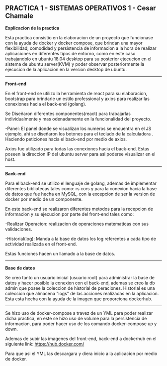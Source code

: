 **PRACTICA 1 - SISTEMAS OPERATIVOS 1 - Cesar Chamale**
----
**Explicacion de la practica**

Esta practica consistio en la elaboracion de un proyecto que funcionase con la ayuda de docker y docker compose, que brindan una mayor flexibilidad, comodidad y persistencia de informacion a la hora de realizar aplicaciones en diferentes tipos de entorno, como en este caso trabajandolo en ubuntu 18.04 desktop para su posterior ejecucion en el sistema de ubuntu server(KVM) y poder observar posteriormente la ejecucion de la aplicacion en la version desktop de ubuntu.

----

**Front-end**

En el front-end se utilizo la herramienta de react para su elaboracion, bootstrap para brindarle un estilo professional y axios para realizar las conexiones hacia el back-end (golang).

Se Diseñaron diferentes componentes(react) para trabajarlas individualmente y mas odenadamente en la funcionalidad del proyecto. 

-Panel:
El panel donde se visualizan los numeros se encuentra en el JS ejemplo, ahi se diseñaron los botones
 para el teclado de la calculadora .
Haciendo peticiones hacia el back-end por medio de axios.

Axios fue utilizado para todas las conexiones hacia el back-end. Estas poseen la direccion IP del ubuntu server para asi poderse visualizar en el host.

----
**Back-end**

Para el back-end se utilizo el lenguaje de golang, ademas de implementar diferentes bibliotecas tales como: rs cors y para la conexion hacia la base de datos que fue hecha en MySQL, con la excepcion de ser la version de docker por medio de un componente. 

En este back-end se realizaron diferentes metodos para la recepcion de informacion y su ejecucion por parte del front-end tales como:

-Realizar Operacion:
realizacion de operaciones matematicas con sus validaciones.

-Historial(log): 
Manda a la base de datos los log referentes a cada tipo de actividad realizada en el front-end.

Estas funciones hacen un llamado a la base de datos.

----
**Base de datos**

Se creo tanto un usuario inicial (usuario root) para administrar la base de datos y hacer posible la conexion con el back-end, ademas se creo la db admin que posee la coleccion de historial de peraciones. Historial es una coleccion que almacena "logs" de las acciones realizadas en la aplicacion. Esta esta hecha con la ayuda de la imagen que proporciona dockerhub.

----
Se hizo uso de docker-compose a travez de un YML para poder realizar dicha practica, en este se hizo uso de volume para la persistencia de informacion, para poder hacer uso de los comando docker-compose up y down.

Ademas de subir las imagenes del front-end, back-end a dockerhub en el siguiente link: https://hub.docker.com/

Para que asi el YML las descargara y diera inicio a la aplicacion por medio de docker.